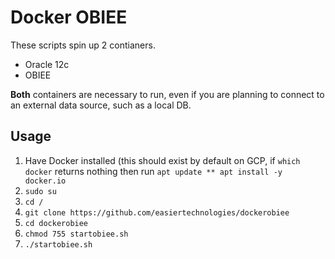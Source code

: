 # Docker OBIEE

These scripts spin up 2 contianers.  

- Oracle 12c
- OBIEE

**Both** containers are necessary to run, even if you are planning to connect to an external data source, such as a local DB.

## Usage

1. Have Docker installed (this should exist by default on GCP, if `which docker` returns nothing then run `apt update ** apt install -y docker.io`
1. `sudo su`
1. `cd /`
1. `git clone https://github.com/easiertechnologies/dockerobiee`
1. `cd dockerobiee`
1. `chmod 755 startobiee.sh`
1. `./startobiee.sh`
